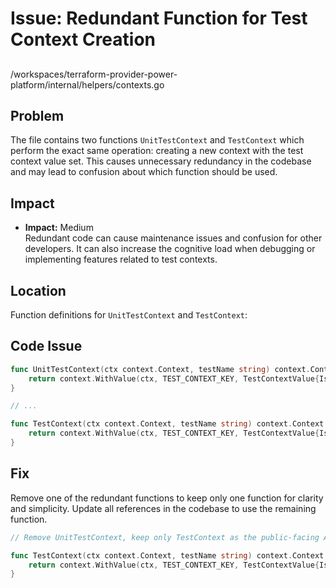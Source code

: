 # Issue: Redundant Function for Test Context Creation

##

/workspaces/terraform-provider-power-platform/internal/helpers/contexts.go

## Problem

The file contains two functions `UnitTestContext` and `TestContext` which perform the exact same operation: creating a new context with the test context value set. This causes unnecessary redundancy in the codebase and may lead to confusion about which function should be used.

## Impact

- **Impact:** Medium  
  Redundant code can cause maintenance issues and confusion for other developers. It can also increase the cognitive load when debugging or implementing features related to test contexts.

## Location

Function definitions for `UnitTestContext` and `TestContext`:

## Code Issue

```go
func UnitTestContext(ctx context.Context, testName string) context.Context {
	return context.WithValue(ctx, TEST_CONTEXT_KEY, TestContextValue{IsTestMode: true, TestName: testName})
}

// ...

func TestContext(ctx context.Context, testName string) context.Context {
	return context.WithValue(ctx, TEST_CONTEXT_KEY, TestContextValue{IsTestMode: true, TestName: testName})
}
```

## Fix

Remove one of the redundant functions to keep only one function for clarity and simplicity. Update all references in the codebase to use the remaining function.

```go
// Remove UnitTestContext, keep only TestContext as the public-facing API.

func TestContext(ctx context.Context, testName string) context.Context {
	return context.WithValue(ctx, TEST_CONTEXT_KEY, TestContextValue{IsTestMode: true, TestName: testName})
}
```
